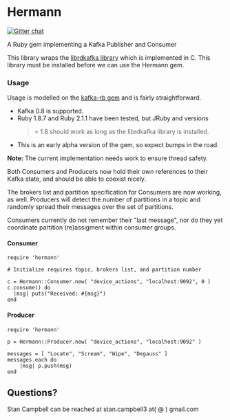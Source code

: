 # Hermann

[![Gitter chat](https://badges.gitter.im/lookout/Hermann.png)](https://gitter.im/lookout/Hermann)

A Ruby gem implementing a Kafka Publisher and Consumer

This library wraps the
[librdkafka library](https://github.com/edenhill/librdkafka) which is
implemented in C.  This library must be installed before we can use
the Hermann gem.

### Usage

Usage is modelled on the
[kafka-rb gem](https://github.com/acrosa/kafka-rb) and is fairly
straightforward.

- Kafka 0.8 is supported.
- Ruby 1.8.7 and Ruby 2.1.1 have been tested, but JRuby and versions
  >= 1.8 should work as long as the librdkafka library is installed.
- This is an early alpha version of the gem, so expect bumps in the
  road.

**Note:**  The current implementation needs work to ensure thread safety.

Both Consumers and Producers now hold their own references to their
Kafka state, and should be able to coexist nicely.

The brokers list and partition specification for Consumers are now
working, as well.  Producers will detect the number of partitions in a
topic and randomly spread their messages over the set of partitions.

Consumers currently do not remember their "last message", nor do they
yet coordinate partition (re)assigment within consumer groups.

#### Consumer

    require 'hermann'

    # Initialize requires topic, brokers list, and partition number

    c = Hermann::Consumer.new( "device_actions", "localhost:9092", 0 )
    c.consume() do
      |msg| puts("Received: #{msg}")
    end

#### Producer

    require 'hermann'

    p = Hermann::Producer.new( "device_actions", "localhost:9092" )

    messages = [ "Locate", "Scream", "Wipe", "Degauss" ]
    messages.each do
        |msg| p.push(msg)
    end

## Questions?

Stan Campbell can be reached at stan.campbell3 at( @ ) gmail.com
